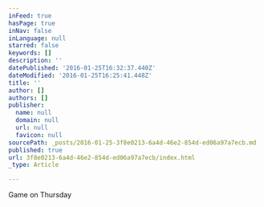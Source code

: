 ```yaml
---
inFeed: true
hasPage: true
inNav: false
inLanguage: null
starred: false
keywords: []
description: ''
datePublished: '2016-01-25T16:32:37.440Z'
dateModified: '2016-01-25T16:25:41.448Z'
title: ''
author: []
authors: []
publisher:
  name: null
  domain: null
  url: null
  favicon: null
sourcePath: _posts/2016-01-25-3f8e0213-6a4d-46e2-854d-ed06a97a7ecb.md
published: true
url: 3f8e0213-6a4d-46e2-854d-ed06a97a7ecb/index.html
_type: Article

---
```

Game on Thursday